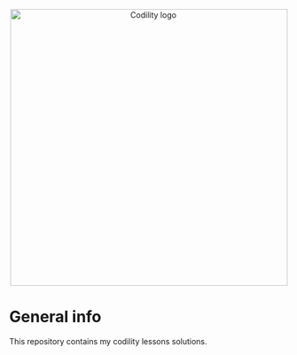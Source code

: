 <div align="center">
    <img src="https://i.imgur.com/S7PwZsR.png" width="500" alt="Codility logo">
</div>


# General info
This repository contains my codility lessons solutions.